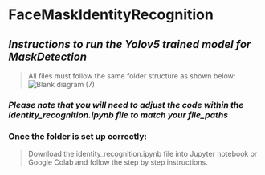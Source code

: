 # **FaceMaskIdentityRecognition**
## ***Instructions to run the Yolov5 trained model for MaskDetection***
> All files must follow the same folder structure as shown below:
![Blank diagram (7)](https://user-images.githubusercontent.com/54636628/143151137-10aac6b9-dc8f-4949-8622-871178390e8f.png)
### ***Please note that you will need to adjust the code within the identity_recognition.ipynb file to match your file_paths***
### Once the folder is set up correctly:
> Download the identity_recognition.ipynb file into Jupyter notebook or Google Colab and follow the step by step instructions. 
